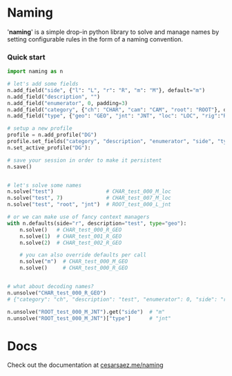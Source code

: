 Naming
======
'**naming**' is a simple drop-in python library to solve and manage names by
setting configurable rules in the form of a naming convention.


### Quick start

```python
import naming as n

# let's add some fields
n.add_field("side", {"l": "L", "r": "R", "m": "M"}, default="m")
n.add_field("description", "")
n.add_field("enumerator", 0, padding=3)
n.add_field("category", {"ch": "CHAR", "cam": "CAM", "root": "ROOT"}, default="char")
n.add_field("type", {"geo": "GEO", "jnt": "JNT", "loc": "LOC", "rig":"RIG"}, default="loc")

# setup a new profile
profile = n.add_profile("DG")
profile.set_fields("category", "description", "enumerator", "side", "type")
n.set_active_profile("DG"):

# save your session in order to make it persistent
n.save()


# let's solve some names
n.solve("test")                 # CHAR_test_000_M_loc
n.solve("test", 7)              # CHAR_test_007_M_loc
n.solve("test", "root", "jnt")  # ROOT_test_000_L_jnt

# or we can make use of fancy context managers
with n.defaults(side="r", description="test", type="geo"):
	n.solve()   # CHAR_test_000_R_GEO
    n.solve(1)  # CHAR_test_001_R_GEO
    n.solve(2)  # CHAR_test_002_R_GEO

    # you can also override defaults per call
	n.solve("m")  # CHAR_test_000_M_GEO
	n.solve()     # CHAR_test_000_R_GEO


# what about decoding names?
n.unsolve("CHAR_test_000_R_GEO")
# {"category": "ch", "description": "test", "enumerator": 0, "side": "r", "type": "geo"}

n.unsolve("ROOT_test_000_M_JNT").get("side")  # "m"
n.unsolve("ROOT_test_000_M_JNT")["type"]      # "jnt"
```

# Docs

Check out the documentation at [cesarsaez.me/naming](http://cesarsaez.me/naming)

